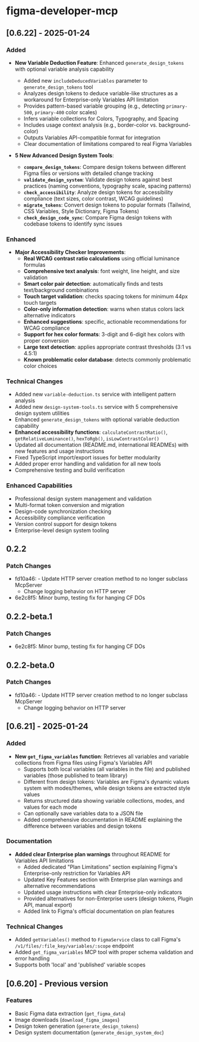 # figma-developer-mcp

## [0.6.22] - 2025-01-24

### Added
- **New Variable Deduction Feature**: Enhanced `generate_design_tokens` with optional variable analysis capability
  - Added new `includeDeducedVariables` parameter to `generate_design_tokens` tool
  - Analyzes design tokens to deduce variable-like structures as a workaround for Enterprise-only Variables API limitation
  - Provides pattern-based variable grouping (e.g., detecting `primary-500`, `primary-400` color scales)
  - Infers variable collections for Colors, Typography, and Spacing
  - Includes usage context analysis (e.g., border-color vs. background-color)
  - Outputs Variables API-compatible format for integration
  - Clear documentation of limitations compared to real Figma Variables

- **5 New Advanced Design System Tools**:
  - **`compare_design_tokens`**: Compare design tokens between different Figma files or versions with detailed change tracking
  - **`validate_design_system`**: Validate design tokens against best practices (naming conventions, typography scale, spacing patterns)
  - **`check_accessibility`**: Analyze design tokens for accessibility compliance (text sizes, color contrast, WCAG guidelines)
  - **`migrate_tokens`**: Convert design tokens to popular formats (Tailwind, CSS Variables, Style Dictionary, Figma Tokens)
  - **`check_design_code_sync`**: Compare Figma design tokens with codebase tokens to identify sync issues

### Enhanced
- **Major Accessibility Checker Improvements**:
  - **Real WCAG contrast ratio calculations** using official luminance formulas
  - **Comprehensive text analysis**: font weight, line height, and size validation
  - **Smart color pair detection**: automatically finds and tests text/background combinations
  - **Touch target validation**: checks spacing tokens for minimum 44px touch targets
  - **Color-only information detection**: warns when status colors lack alternative indicators
  - **Enhanced suggestions**: specific, actionable recommendations for WCAG compliance
  - **Support for hex color formats**: 3-digit and 6-digit hex colors with proper conversion
  - **Large text detection**: applies appropriate contrast thresholds (3:1 vs 4.5:1)
  - **Known problematic color database**: detects commonly problematic color choices

### Technical Changes
- Added new `variable-deduction.ts` service with intelligent pattern analysis
- Added new `design-system-tools.ts` service with 5 comprehensive design system utilities
- Enhanced `generate_design_tokens` with optional variable deduction capability
- **Enhanced accessibility functions**: `calculateContrastRatio()`, `getRelativeLuminance()`, `hexToRgb()`, `isLowContrastColor()`
- Updated all documentation (README.md, international READMEs) with new features and usage instructions
- Fixed TypeScript import/export issues for better modularity
- Added proper error handling and validation for all new tools
- Comprehensive testing and build verification

### Enhanced Capabilities
- Professional design system management and validation
- Multi-format token conversion and migration
- Design-code synchronization checking
- Accessibility compliance verification
- Version control support for design tokens
- Enterprise-level design system tooling

## 0.2.2

### Patch Changes

- fd10a46: - Update HTTP server creation method to no longer subclass McpServer
  - Change logging behavior on HTTP server
- 6e2c8f5: Minor bump, testing fix for hanging CF DOs

## 0.2.2-beta.1

### Patch Changes

- 6e2c8f5: Minor bump, testing fix for hanging CF DOs

## 0.2.2-beta.0

### Patch Changes

- fd10a46: - Update HTTP server creation method to no longer subclass McpServer
  - Change logging behavior on HTTP server

## [0.6.21] - 2025-01-24

### Added
- **New `get_figma_variables` function**: Retrieves all variables and variable collections from Figma files using Figma's Variables API
  - Supports both local variables (all variables in the file) and published variables (those published to team library)
  - Different from design tokens: Variables are Figma's dynamic values system with modes/themes, while design tokens are extracted style values
  - Returns structured data showing variable collections, modes, and values for each mode
  - Can optionally save variables data to a JSON file
  - Added comprehensive documentation in README explaining the difference between variables and design tokens

### Documentation
- **Added clear Enterprise plan warnings** throughout README for Variables API limitations
  - Added dedicated "Plan Limitations" section explaining Figma's Enterprise-only restriction for Variables API
  - Updated Key Features section with Enterprise plan warnings and alternative recommendations
  - Updated usage instructions with clear Enterprise-only indicators
  - Provided alternatives for non-Enterprise users (design tokens, Plugin API, manual export)
  - Added link to Figma's official documentation on plan features

### Technical Changes
- Added `getVariables()` method to `FigmaService` class to call Figma's `/v1/files/:file_key/variables/:scope` endpoint
- Added `get_figma_variables` MCP tool with proper schema validation and error handling
- Supports both 'local' and 'published' variable scopes

## [0.6.20] - Previous version

### Features
- Basic Figma data extraction (`get_figma_data`)
- Image downloads (`download_figma_images`)  
- Design token generation (`generate_design_tokens`)
- Design system documentation (`generate_design_system_doc`)
